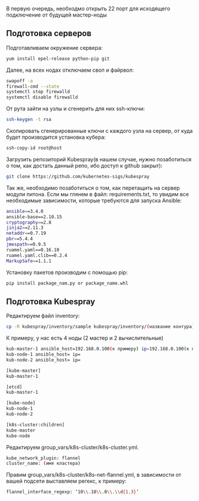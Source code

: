 В первую очередь, необходмо открыть 22 порт для исходящего подключение от будущей мастер-ноды

<h2>Подготовка серверов</h2>

Подготавливаем окружение сервера:
```sh
yum install epel-release python-pip git
```

Далее, на всех нодах отключаем своп и файрвол:
```sh
swapoff -a 
firewall-cmd --state
systemctl stop firewalld
systemctl disable firewalld
```

От рута зайти на узлы и сгенерить для них ssh-ключи:
```sh
ssh-keygen -t rsa
```

Скопировать сгенерированные ключи с каждого узла на сервер, от куда будет производится установка кубера:
```sh
ssh-copy-id root@host
```

Загрузить репозиторий Kubespray(в нашем случае, нужно позаботиться о том, как достать данный репо, ибо доступ к github закрыт):
```sh
git clone https://github.com/kubernetes-sigs/kubespray
```

Так же, необходимо позаботиться о том, как перетащить на сервер модули питона.
Если мы глянем в файл: requirements.txt, то увидим все необходимые зависимости, которые требуются для запуска Ansible:
```sh
ansible==3.4.0
ansible-base==2.10.15
cryptography==2.8
jinja2==2.11.3
netaddr==0.7.19
pbr==5.4.4
jmespath==0.9.5
ruamel.yaml==0.16.10
ruamel.yaml.clib==0.2.4
MarkupSafe==1.1.1
```

Установку пакетов производим с помощью pip:
```sh
pip install package_nam.py or package_name.whl
```

<h2>Подготовка Kubespray</h2>

Редактируем файл inventory:
```sh
cp -R kubespray/inventory/sample kubespray/inventory/(название контура)
```

К примеру, у нас есть 4 ноды (2 мастер и 2 вычислительные)
```sh
kub-master-1 ansible_host=192.168.0.100(к примеру) ip=192.168.0.100(к примеру)
kub-node-1 ansible_host= ip=
kub-node-2 ansible_host= ip=

[kube-master]
kub-master-1

[etcd]
kub-master-1

[kube-node]
kub-node-1
kub-node-2

[k8s-cluster:children]
kube-master
kube-node
```

Редактируем group_vars/k8s-cluster/k8s-cluster.yml. 
```sh
kube_network_plugin: flannel
cluster_name: (имя кластера)
```

Правим group_vars/k8s-cluster/k8s-net-flannel.yml, в зависимости от вашей подсети выставляем регекс, к примеру:
```sh
flannel_interface_regexp: ‘10\\.10\\.0\\.\\d{1,3}’
```
